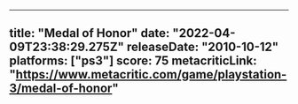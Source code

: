 
---
title: "Medal of Honor"
date: "2022-04-09T23:38:29.275Z"
releaseDate: "2010-10-12"
platforms: ["ps3"]
score: 75
metacriticLink: "https://www.metacritic.com/game/playstation-3/medal-of-honor"
---
